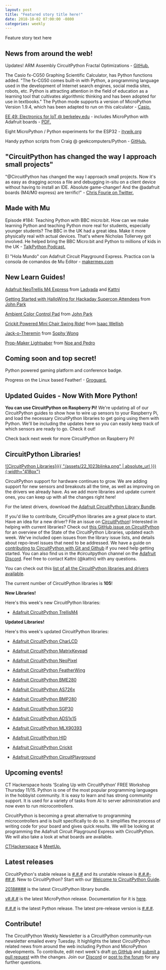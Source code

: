 ```yaml
---
layout: post
title: "Featured story title here!"
date: 2018-10-02 07:00:00 -0800
categories: weekly
---
```


Feature story text here

## News from around the web!

Updates! ARM Assembly CircuitPython Fractal Optimizations - [GitHub.](https://github.com/gpshead/epaper-circuitpython/blob/master/asm_thumb/README.md)

The Casio fx-CG50 Graphing Scientific Calculator, has Python functions added.  "The fx-CG50 comes built-in with Python, a programming language used in the development of Internet search engines, social media sites, robots, etc. Python is attracting attention in the field of education as a learning tool that cultivates algorithmic thinking and has been adopted for use in textbooks." The Python mode supports a version of MicroPython Version 1.9.4, which has been adapted to run on this calculator - [Casio.](http://edu.casio.com/products/graphic/fxcg50/#Python)

[EE 49: Electronics for IoT @ berkeley.edu](https://people.eecs.berkeley.edu/~boser/courses/49/index.html) - includes MicroPython with Adafruit boards - [PDF.](https://people.eecs.berkeley.edu/~boser/courses/49/lectures/L02%20Python%20Primer.pdf)

Eight MicroPython / Python experiments for the ESP32 - [itywik.org](https://itywik.org/2018/10/30/eight-micropython-python-experiments-for-the-esp32/)

Handy python scripts from Craig @ geekcomputers/Python - [GitHub.](https://github.com/geekcomputers/Python)

## "CircuitPython has changed the way I approach small projects"

"@CircuitPython has changed the way I approach small projects. Now it's as easy as dragging across a file and debugging in-situ on a client device without having to install an IDE. Absolute game-changer! And the @adafruit boards (M4/M0 express) are terrific!" - [Chris Fourie on Twitter.](https://twitter.com/no1089/status/1057990853229273088)

## Made with Mu

Episode #184: Teaching Python with BBC micro:bit. How can we make learning Python and teaching Python more real for students, especially younger students? The BBC in the UK had a great idea. Make it more physically real with actual devices. That's where Nicholas Tollervey got involved. He helped bring the BBC Micro:bit and Python to millions of kids in the UK - [TalkPython Podcast.](https://talkpython.fm/episodes/show/184/teaching-python-with-bbc-micro-bit)

El "Hola Mundo" con Adafruit Circuit Playground Express. Practica con la consola de comandos de Mu Editor - [makermex.com](http://makermex.com/blog/nuestro-blog-1/post/el-hola-mundo-con-adafruit-circuit-playground-express-506)

## New Learn Guides!

[Adafruit NeoTrellis M4 Express](https://learn.adafruit.com/adafruit-neotrellis-m4) from [Ladyada](https://learn.adafruit.com/users/adafruit2) and [Kattni](https://learn.adafruit.com/users/kattni)

[Getting Started with HalloWing for Hackaday Supercon Attendees](https://learn.adafruit.com/getting-started-with-hallowing-for-hackaday-supercon-attendees) from [John Park](https://learn.adafruit.com/users/johnpark)

[Ambient Color Control Pad](https://learn.adafruit.com/ambient-color-controller) from [John Park](https://learn.adafruit.com/users/johnpark)

[Crickit Powered Mini Chair Swing Ride!](https://learn.adafruit.com/mini-chair-swing-ride) from [Isaac Wellish](https://learn.adafruit.com/users/isaacwellish)

[Jack-o-Theremin](https://learn.adafruit.com/jack-o-theremin) from [Sophy Wong](https://learn.adafruit.com/users/SophyWong)

[Prop-Maker Lightsaber](https://learn.adafruit.com/lightsaber-featherwing) from [Noe and Pedro](https://learn.adafruit.com/users/pixil3d)

## Coming soon and top secret!

Python powered gaming platform and conference badge.

Progress on the Linux based Feather! - [Groguard.](https://twitter.com/groguard/status/1058427954491883520)

## Updated Guides - Now With More Python!

**You can use CircuitPython on Raspberry Pi!** We're updating all of our CircuitPython guides to show how to wire up sensors to your Raspberry Pi, and load the necessary CircuitPython libraries to get going using them with Python. We'll be including the updates here so you can easily keep track of which sensors are ready to go. Check it out!

Check back next week for more CircuitPython on Raspberry Pi!

## CircuitPython Libraries!

[![CircuitPython Libraries]({{ "/assets/22_1023blinka.png" | absolute_url }}){:width="418px"}](https://github.com/adafruit/Adafruit_CircuitPython_Bundle/releases/latest)

CircuitPython support for hardware continues to grow. We are adding support for new sensors and breakouts all the time, as well as improving on the drivers we already have. As we add more libraries and update current ones, you can keep up with all the changes right here!

For the latest drivers, download the [Adafruit CircuitPython Library Bundle](https://github.com/adafruit/Adafruit_CircuitPython_Bundle/releases/latest).

If you'd like to contribute, CircuitPython libraries are a great place to start. Have an idea for a new driver? File an issue on [CircuitPython](https://github.com/adafruit/circuitpython/issues)! Interested in helping with current libraries? Check out [this GitHub issue on CircuitPython](https://github.com/adafruit/circuitpython/issues/1246) for an overview of the State of the CircuitPython Libraries, updated each week. We've included open issues from the library issue lists, and details about repo-level issues that need to be addressed. We have a guide on [contributing to CircuitPython with Git and Github](https://learn.adafruit.com/contribute-to-circuitpython-with-git-and-github) if you need help getting started. You can also find us in the #circuitpython channel on the [Adafruit Discord](https://adafru.it/discord). Feel free to contact Kattni (@kattni) with any questions.

You can check out this [list of all the CircuitPython libraries and drivers available](https://github.com/adafruit/Adafruit_CircuitPython_Bundle/blob/master/circuitpython_library_list.md). 

The current number of CircuitPython libraries is **105**!

**New Libraries!**

Here's this week's new CircuitPython libraries:

* [Adafruit CircuitPython TrellisM4](https://github.com/adafruit/Adafruit_CircuitPython_TrellisM4)

**Updated Libraries!**

Here's this week's updated CircuitPython libraries:

* [Adafruit CircuitPython CharLCD](https://github.com/adafruit/Adafruit_CircuitPython_CharLCD)

* [Adafruit CircuitPython MatrixKeypad](https://github.com/adafruit/Adafruit_CircuitPython_MatrixKeypad)

* [Adafruit CircuitPython NeoPixel](https://github.com/adafruit/Adafruit_CircuitPython_NeoPixel)

* [Adafruit CircuitPython FeatherWing](https://github.com/adafruit/Adafruit_CircuitPython_FeatherWing)

* [Adafruit CircuitPython BME280](https://github.com/adafruit/Adafruit_CircuitPython_BME280)

* [Adafruit CircuitPython AS726x](https://github.com/adafruit/Adafruit_CircuitPython_AS726x)

* [Adafruit CircuitPython BMP280](https://github.com/adafruit/Adafruit_CircuitPython_BMP280)

* [Adafruit CircuitPython SGP30](https://github.com/adafruit/Adafruit_CircuitPython_SGP30)

* [Adafruit CircuitPython ADS1x15](https://github.com/adafruit/Adafruit_CircuitPython_ADS1x15)

* [Adafruit CircuitPython MLX90393](https://github.com/adafruit/Adafruit_CircuitPython_MLX90393)

* [Adafruit CircuitPython HID](https://github.com/adafruit/Adafruit_CircuitPython_HID)

* [Adafruit CircuitPython Crickit](https://github.com/adafruit/Adafruit_CircuitPython_Crickit)

* [Adafruit CircuitPython CircuitPlayground](https://github.com/adafruit/Adafruit_CircuitPython_CircuitPlayground)

## Upcoming events!

CT Hackerspace hosts ‘Scaling Up with CircuitPython’ FREE Workshop Thursday 11/15. Python is one of the most popular programming languages in the hobbyist community. It is easy to learn and has strong community support. It is used for a variety of tasks from AI to server administration and now even to run microcontrollers.

CircuitPython is becoming a great alternative to programming microcontrollers and is built specifically to do so. It simplifies the process of writing code for your board and gives quick results. We will be looking at programming the Adafruit Circuit Playground Express with CircuitPython. We will also take a look at what boards are available.

[CTHackerspace](http://www.cthackerspace.com/ct-hackerspace-hosts-scaling-up-with-circuitpython-free-workshop-thursday-11-15/) & [MeetUp.](https://www.meetup.com/CT-Hackerspace/events/256072526/)

## Latest releases

CircuitPython's stable release is [#.#.#](https://github.com/adafruit/circuitpython/releases/latest) and its unstable release is [#.#.#-##.#](https://github.com/adafruit/circuitpython/releases). New to CircuitPython? Start with our [Welcome to CircuitPython Guide](https://learn.adafruit.com/welcome-to-circuitpython).

[2018####](https://github.com/adafruit/Adafruit_CircuitPython_Bundle/releases/latest) is the latest CircuitPython library bundle.

[v#.#.#](https://micropython.org/download) is the latest MicroPython release. Documentation for it is [here](http://docs.micropython.org/en/latest/pyboard/).

[#.#.#](https://www.python.org/downloads/) is the latest Python release. The latest pre-release version is [#.#.#](https://www.python.org/download/pre-releases/).

## Contribute!

The CircuitPython Weekly Newsletter is a CircuitPython community-run newsletter emailed every Tuesday. It highlights the latest CircuitPython related news from around the web including Python and MicroPython developments. To contribute, edit next week's draft [on GitHub](https://github.com/adafruit/circuitpython-weekly-newsletter/tree/gh-pages/_drafts) and [submit a pull request](https://help.github.com/articles/editing-files-in-your-repository/) with the changes. Join our [Discord](https://adafru.it/discord) or [post to the forum](https://forums.adafruit.com/viewforum.php?f=60) for any further questions.
